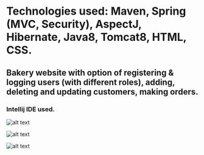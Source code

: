 # Technologies used: Maven, Spring (MVC, Security), AspectJ, Hibernate, Java8, Tomcat8, HTML, CSS.
## Bakery website with option of registering & logging users (with different roles), adding, deleting and updating customers, making orders.
### Intellij IDE used.


![alt text](https://github.com/Walczakp007/Bakery-Website/blob/master/RepoImage/bakery.png)

![alt text](https://github.com/Walczakp007/Bakery-Website/blob/master/RepoImage/menu.png)

![alt text](https://github.com/Walczakp007/Bakery-Website/blob/master/RepoImage/diagram.png)

